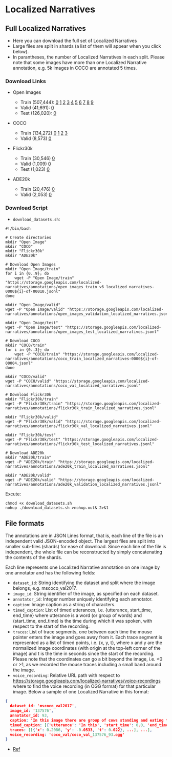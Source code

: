 # Localized Narratives

## Full Localized Narratives

- Here you can download the full set of Localized Narratives 
- Large files are split in shards (a list of them will appear when you click below). 
- In parantheses, the number of Localized Narratives in each split. Please note that some images have more than one Localized Narrative annotation, e.g. 5k images in COCO are annotated 5 times.

### Download Links

- Open Images

  - Train (507,444): 
      [0](https://storage.googleapis.com/localized-narratives/annotations/open_images_train_v6_localized_narratives-00000-of-00010.jsonl)
      [1](https://storage.googleapis.com/localized-narratives/annotations/open_images_train_v6_localized_narratives-00001-of-00010.jsonl)
      [2](https://storage.googleapis.com/localized-narratives/annotations/open_images_train_v6_localized_narratives-00002-of-00010.jsonl)
      [3](https://storage.googleapis.com/localized-narratives/annotations/open_images_train_v6_localized_narratives-00003-of-00010.jsonl)
      [4](https://storage.googleapis.com/localized-narratives/annotations/open_images_train_v6_localized_narratives-00004-of-00010.jsonl)
      [5](https://storage.googleapis.com/localized-narratives/annotations/open_images_train_v6_localized_narratives-00005-of-00010.jsonl)
      [6](https://storage.googleapis.com/localized-narratives/annotations/open_images_train_v6_localized_narratives-00006-of-00010.jsonl)
      [7](https://storage.googleapis.com/localized-narratives/annotations/open_images_train_v6_localized_narratives-00007-of-00010.jsonl)
      [8](https://storage.googleapis.com/localized-narratives/annotations/open_images_train_v6_localized_narratives-00008-of-00010.jsonl)
      [9](https://storage.googleapis.com/localized-narratives/annotations/open_images_train_v6_localized_narratives-00009-of-00010.jsonl)
  - Valid (41,691):
      [0](https://storage.googleapis.com/localized-narratives/annotations/open_images_validation_localized_narratives.jsonl)
  - Test (126,020):
      [0](https://storage.googleapis.com/localized-narratives/annotations/open_images_test_localized_narratives.jsonl)

- COCO
  - Train (134,272)
    [0](https://storage.googleapis.com/localized-narratives/annotations/coco_train_localized_narratives-00000-of-00004.jsonl)
    [1](https://storage.googleapis.com/localized-narratives/annotations/coco_train_localized_narratives-00001-of-00004.jsonl)
    [2](https://storage.googleapis.com/localized-narratives/annotations/coco_train_localized_narratives-00002-of-00004.jsonl)
    [3](https://storage.googleapis.com/localized-narratives/annotations/coco_train_localized_narratives-00003-of-00004.jsonl)
  - Valid (8,573)
    [0](https://storage.googleapis.com/localized-narratives/annotations/coco_val_localized_narratives.jsonl)

- Flickr30k
  - Train (30,546)
    [0](https://storage.googleapis.com/localized-narratives/annotations/flickr30k_train_localized_narratives.jsonl)
  - Valid (1,009)
    [0](https://storage.googleapis.com/localized-narratives/annotations/flickr30k_val_localized_narratives.jsonl)
  - Test (1,023)
    [0](https://storage.googleapis.com/localized-narratives/annotations/flickr30k_test_localized_narratives.jsonl)

- ADE20k
  - Train (20,476)
    [0](https://storage.googleapis.com/localized-narratives/annotations/ade20k_train_localized_narratives.jsonl)
  - Valid (2,053)
    [0](https://storage.googleapis.com/localized-narratives/annotations/ade20k_validation_localized_narratives.jsonl)


### Download Script

- `download_datasets.sh`:

```shell
#!/bin/bash

# Create directories
mkdir "Open Image"
mkdir "COCO"
mkdir "Flickr30k"
mkdir "ADE20k"

# Download Open Images
mkdir "Open Image/train"
for i in {0..9}; do
    wget -P "Open Image/train" "https://storage.googleapis.com/localized-narratives/annotations/open_images_train_v6_localized_narratives-0000${i}-of-00010.jsonl"
done

mkdir "Open Image/valid"
wget -P "Open Image/valid" "https://storage.googleapis.com/localized-narratives/annotations/open_images_validation_localized_narratives.jsonl"

mkdir "Open Image/test"
wget -P "Open Image/test" "https://storage.googleapis.com/localized-narratives/annotations/open_images_test_localized_narratives.jsonl"

# Download COCO
mkdir "COCO/train"
for i in {0..3}; do
    wget -P "COCO/train" "https://storage.googleapis.com/localized-narratives/annotations/coco_train_localized_narratives-0000${i}-of-00004.jsonl"
done

mkdir "COCO/valid"
wget -P "COCO/valid" "https://storage.googleapis.com/localized-narratives/annotations/coco_val_localized_narratives.jsonl"

# Download Flickr30k
mkdir "Flickr30k/train"
wget -P "Flickr30k/train" "https://storage.googleapis.com/localized-narratives/annotations/flickr30k_train_localized_narratives.jsonl"

mkdir "Flickr30k/valid"
wget -P "Flickr30k/valid" "https://storage.googleapis.com/localized-narratives/annotations/flickr30k_val_localized_narratives.jsonl"

mkdir "Flickr30k/test"
wget -P "Flickr30k/test" "https://storage.googleapis.com/localized-narratives/annotations/flickr30k_test_localized_narratives.jsonl"

# Download ADE20k
mkdir "ADE20k/train"
wget -P "ADE20k/train" "https://storage.googleapis.com/localized-narratives/annotations/ade20k_train_localized_narratives.jsonl"

mkdir "ADE20k/valid"
wget -P "ADE20k/valid" "https://storage.googleapis.com/localized-narratives/annotations/ade20k_validation_localized_narratives.jsonl"
```

Excute:

```shell
chmod +x download_datasets.sh
nohup ./download_datasets.sh >nohup.out& 2>&1
```

## File formats

The annotations are in JSON Lines format, that is, each line of the file is an independent valid JSON-encoded object. The largest files are split into smaller sub-files (shards) for ease of download. Since each line of the file is independent, the whole file can be reconstructed by simply concatenating the contents of the shards.

Each line represents one Localized Narrative annotation on one image by one annotator and has the following fields:

- `dataset_id`: String identifying the dataset and split where the image belongs, e.g. mscoco_val2017.
- `image_id`: String identifier of the image, as specified on each dataset.
- `annotator_id`: Integer number uniquely identifying each annotator.
- `caption`: Image caption as a string of characters.
- `timed_caption`: List of timed utterances, i.e. {utterance, start_time, end_time} where utterance is a word (or group of words) and (start_time, end_time) is the time during which it was spoken, with respect to the start of the recording.
- `traces`: List of trace segments, one between each time the mouse pointer enters the image and goes away from it. Each trace segment is represented as a list of timed points, i.e. {x, y, t}, where x and y are the normalized image coordinates (with origin at the top-left corner of the image) and t is the time in seconds since the start of the recording. Please note that the coordinates can go a bit beyond the image, i.e. <0 or >1, as we recorded the mouse traces including a small band around the image.
- `voice_recording`: Relative URL path with respect to https://storage.googleapis.com/localized-narratives/voice-recordings where to find the voice recording (in OGG format) for that particular image.
Below a sample of one Localized Narrative in this format:

```json
{
  dataset_id: 'mscoco_val2017',
  image_id: '137576',
  annotator_id: 93,
  caption: 'In this image there are group of cows standing and eating th...',
  timed_caption: [{'utterance': 'In this', 'start_time': 0.0, 'end_time': 0.4}, ...],
  traces: [[{'x': 0.2086, 'y': -0.0533, 't': 0.022}, ...], ...],
  voice_recording: 'coco_val/coco_val_137576_93.ogg'
}
```

- [Ref](https://google.github.io/localized-narratives/)